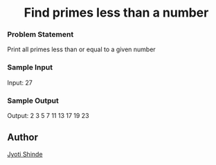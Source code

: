 <h1 align=center>Find primes less than a number</h1>

### Problem Statement

Print all primes less than or equal to a given number

### Sample Input
Input: 27

### Sample Output
Output: 2 3 5 7 11 13 17 19 23

## Author 
[Jyoti Shinde](https://github.com/statst)